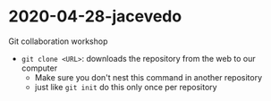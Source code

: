 # 2020-04-28-jacevedo
Git collaboration workshop

- `git clone <URL>`: downloads the repository from the web to our computer
	- Make sure you don't nest this command in another repository
	- just like `git init` do this only once per repository
